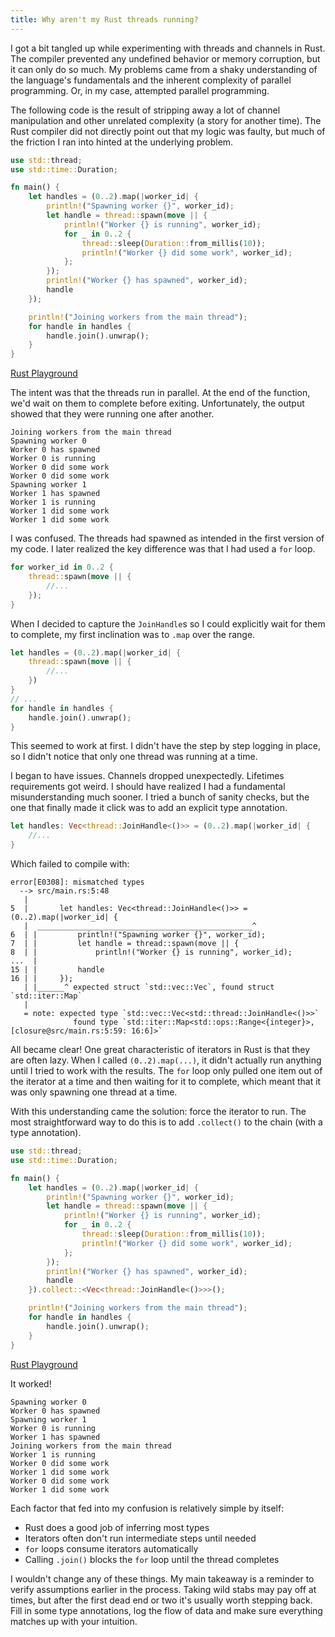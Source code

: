 ```yaml
---
title: Why aren't my Rust threads running?
---
```


I got a bit tangled up while experimenting with threads and channels in Rust. The compiler prevented any undefined behavior or memory corruption, but it can only do so much. My problems came from a shaky understanding of the language's fundamentals and the inherent complexity of parallel programming. Or, in my case, attempted parallel programming.

<!--more-->

The following code is the result of stripping away a lot of channel manipulation and other unrelated complexity (a story for another time). The Rust compiler did not directly point out that my logic was faulty, but much of the friction I ran into hinted at the underlying problem.

```rust
use std::thread;
use std::time::Duration;

fn main() {
    let handles = (0..2).map(|worker_id| {
        println!("Spawning worker {}", worker_id);
        let handle = thread::spawn(move || {
            println!("Worker {} is running", worker_id);
            for _ in 0..2 {
                thread::sleep(Duration::from_millis(10));
                println!("Worker {} did some work", worker_id);
            };
        });
        println!("Worker {} has spawned", worker_id);
        handle
    });

    println!("Joining workers from the main thread");
    for handle in handles {
        handle.join().unwrap();
    }
}
```
[Rust Playground](https://play.rust-lang.org/?version=stable&mode=debug&edition=2018&gist=d0b3006c3c84906c5e19ce26ec0ca873)

The intent was that the threads run in parallel. At the end of the function, we'd wait on them to complete before exiting. Unfortunately, the output showed that they were running one after another.

```
Joining workers from the main thread
Spawning worker 0
Worker 0 has spawned
Worker 0 is running
Worker 0 did some work
Worker 0 did some work
Spawning worker 1
Worker 1 has spawned
Worker 1 is running
Worker 1 did some work
Worker 1 did some work
```

I was confused. The threads had spawned as intended in the first version of my code. I later realized the key difference was that I had used a `for` loop.

```rust
for worker_id in 0..2 {
    thread::spawn(move || {
        //...
    });
}
```

When I decided to capture the `JoinHandle`s so I could explicitly wait for them to complete, my first inclination was to `.map` over the range.

```rust
let handles = (0..2).map(|worker_id| {
    thread::spawn(move || {
        //...
    })
}
// ...
for handle in handles {
    handle.join().unwrap();
}
```

This seemed to work at first. I didn't have the step by step logging in place, so I didn't notice that only one thread was running at a time.

I began to have issues. Channels dropped unexpectedly. Lifetimes requirements got weird. I should have realized I had a fundamental misunderstanding much sooner. I tried a bunch of sanity checks, but the one that finally made it click was to add an explicit type annotation.

```rust
let handles: Vec<thread::JoinHandle<()>> = (0..2).map(|worker_id| {
    //...
}
```

Which failed to compile with:

```
error[E0308]: mismatched types
  --> src/main.rs:5:48
   |
5  |       let handles: Vec<thread::JoinHandle<()>> = (0..2).map(|worker_id| {
   |  ________________________________________________^
6  | |         println!("Spawning worker {}", worker_id);
7  | |         let handle = thread::spawn(move || {
8  | |             println!("Worker {} is running", worker_id);
...  |
15 | |         handle
16 | |     });
   | |______^ expected struct `std::vec::Vec`, found struct `std::iter::Map`
   |
   = note: expected type `std::vec::Vec<std::thread::JoinHandle<()>>`
              found type `std::iter::Map<std::ops::Range<{integer}>, [closure@src/main.rs:5:59: 16:6]>`
```

All became clear! One great characteristic of iterators in Rust is that they are often lazy. When I called `(0..2).map(...)`, it didn't actually run anything until I tried to work with the results. The `for` loop only pulled one item out of the iterator at a time and then waiting for it to complete, which meant that it was only spawning one thread at a time.

With this understanding came the solution: force the iterator to run. The most straightforward way to do this is to add `.collect()` to the chain (with a type annotation).

```rust
use std::thread;
use std::time::Duration;

fn main() {
    let handles = (0..2).map(|worker_id| {
        println!("Spawning worker {}", worker_id);
        let handle = thread::spawn(move || {
            println!("Worker {} is running", worker_id);
            for _ in 0..2 {
                thread::sleep(Duration::from_millis(10));
                println!("Worker {} did some work", worker_id);
            };
        });
        println!("Worker {} has spawned", worker_id);
        handle
    }).collect::<Vec<thread::JoinHandle<()>>>();

    println!("Joining workers from the main thread");
    for handle in handles {
        handle.join().unwrap();
    }
}
```
[Rust Playground](https://play.rust-lang.org/?version=stable&mode=debug&edition=2018&gist=115ba06cbc7d8e9c1c699503e3ae5127)

It worked!
```
Spawning worker 0
Worker 0 has spawned
Spawning worker 1
Worker 0 is running
Worker 1 has spawned
Joining workers from the main thread
Worker 1 is running
Worker 0 did some work
Worker 1 did some work
Worker 0 did some work
Worker 1 did some work
```

Each factor that fed into my confusion is relatively simple by itself:

- Rust does a good job of inferring most types
- Iterators often don't run intermediate steps until needed
- `for` loops consume iterators automatically
- Calling `.join()` blocks the `for` loop until the thread completes

I wouldn't change any of these things. My main takeaway is a reminder to verify assumptions earlier in the process. Taking wild stabs may pay off at times, but after the first dead end or two it's usually worth stepping back. Fill in some type annotations, log the flow of data and make sure everything matches up with your intuition.
